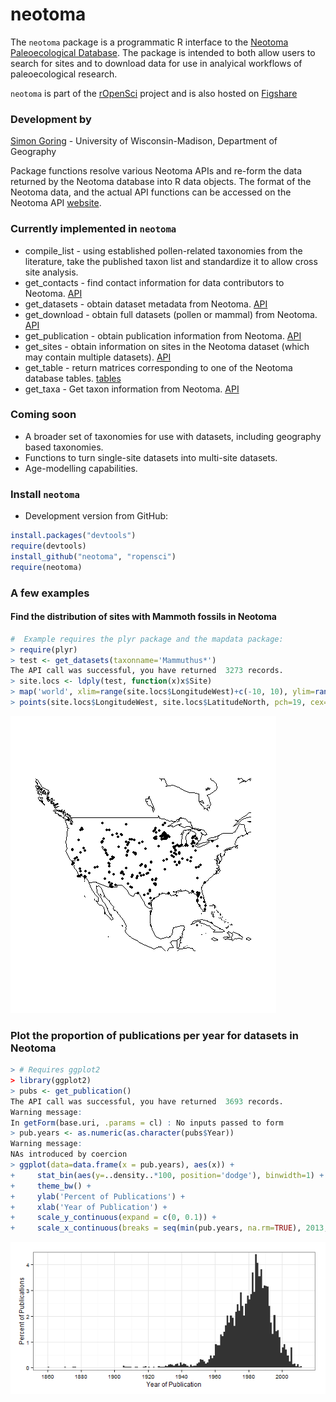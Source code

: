 neotoma
========

The `neotoma` package is a programmatic R interface to the [Neotoma Paleoecological Database](http://www.neotomadb.org/). The package is intended to both allow users to search for sites and to download data for use in analyical workflows of paleoecological research.

`neotoma` is part of the [rOpenSci](http://ropensci.org) project and is also hosted on [Figshare](http://dx.doi.org/10.6084/m9.figshare.677131)

### Development by
[Simon Goring](http://downwithtime.wordpress.com) - University of Wisconsin-Madison, Department of Geography

Package functions resolve various Neotoma APIs and re-form the data returned by the Neotoma database into R data objects.  The format of the Neotoma data, and the actual API functions can be accessed on the Neotoma API [website](http://api.neotomadb.org/doc/resources/home).

### Currently implemented in `neotoma`
+ compile_list - using established pollen-related taxonomies from the literature, take the published taxon list and standardize it to allow cross site analysis.
+ get_contacts - find contact information for data contributors to Neotoma. [API](http://api.neotomadb.org/doc/resources/contacts)
+ get_datasets - obtain dataset metadata from Neotoma. [API](http://api.neotomadb.org/doc/resources/datasets)
+ get_download - obtain full datasets (pollen or mammal) from Neotoma. [API](http://api.neotomadb.org/doc/resources/downloads)
+ get_publication - obtain publication information from Neotoma. [API](http://api.neotomadb.org/doc/resources/publications)
+ get_sites - obtain information on sites in the Neotoma dataset (which may contain multiple datasets). [API](http://api.neotomadb.org/doc/resources/sites)
+ get_table - return matrices corresponding to one of the Neotoma database tables. [tables](http://api.neotomadb.org/doc/resources/dbtables)
+ get_taxa - Get taxon information from Neotoma. [API](http://api.neotomadb.org/doc/resources/taxa)

### Coming soon
+ A broader set of taxonomies for use with datasets, including geography based taxonomies.
+ Functions to turn single-site datasets into multi-site datasets.
+ Age-modelling capabilities.

### Install `neotoma` 

+ Development version from GitHub:

```R 
install.packages("devtools")
require(devtools)
install_github("neotoma", "ropensci")
require(neotoma)
```

### A few examples

#### Find the distribution of sites with Mammoth fossils in Neotoma

```R
#  Example requires the plyr package and the mapdata package:
> require(plyr)
> test <- get_datasets(taxonname='Mammuthus*')
The API call was successful, you have returned  3273 records.
> site.locs <- ldply(test, function(x)x$Site)
> map('world', xlim=range(site.locs$LongitudeWest)+c(-10, 10), ylim=range(site.locs$LatitudeNorth)+c(-10, 10))
> points(site.locs$LongitudeWest, site.locs$LatitudeNorth, pch=19, cex=0.5)

```
![thing](inst/img/mammothsites.png)

### Plot the proportion of publications per year for datasets in Neotoma

```R
> # Requires ggplot2
> library(ggplot2)
> pubs <- get_publication()
The API call was successful, you have returned  3693 records.
Warning message:
In getForm(base.uri, .params = cl) : No inputs passed to form
> pub.years <- as.numeric(as.character(pubs$Year))
Warning message:
NAs introduced by coercion
> ggplot(data=data.frame(x = pub.years), aes(x)) +
+     stat_bin(aes(y=..density..*100, position='dodge'), binwidth=1) +
+     theme_bw() +
+     ylab('Percent of Publications') +
+     xlab('Year of Publication') +
+     scale_y_continuous(expand = c(0, 0.1)) +
+     scale_x_continuous(breaks = seq(min(pub.years, na.rm=TRUE), 2013, by=20))

```

![thing](inst/img/histogramplot.png)
